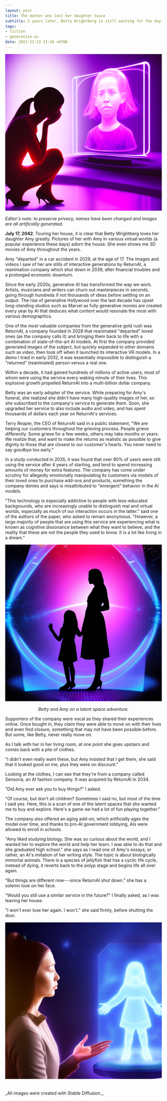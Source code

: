 ```yaml
---
layout: post
title: The mother who lost her daughter twice
subtitle: 3 years later, Betty Wrightberg is still waiting for the day her daughter returns
tags:
- fiction
- generative-ai
date: 2022-12-13 11:26 +0700
---
```

<center><img src="/assets/ec1.png"></center>

*Editor's note: to preserve privacy, names have been changed and images
are all artificially generated.*

**July 17, 2042**. Touring her house, it is clear that Betty Wrightberg
loves her daughter Amy greatly.  Pictures of her with Amy in various
virtual worlds (a popular experience these days) adorn the house.  She
even shows me 3D movies of Amy throughout the years.

Amy "departed" in a car accident in 2029, at the age of 17. The
images and videos I saw of her are stills of interactive generations
by ReturnAI, a reanimation company which shut down in 2039, after
financial troubles and a prolonged economic downturn.

Since the early 2020s, generative AI has transformed the way we work.
Artists, musicians and writers can churn out masterpieces in seconds,
going through hundreds if not thousands of ideas before settling on an
output.  The rise of generative Hollywood over the last decade has
upset long-standing studios such as Marvel as fully generative movies
are created every year by AI that deduces what content would resonate
the most with various demographics.

One of the most valuable companies from the generative gold rush was
ReturnAI, a company founded in 2028 that reanimated "departed" loved
ones (as the company calls it) and bringing them back to life with a
combination of state-of-the-art AI models.  At first the company
provided generated images of the subject, but quickly expanded to
other domains such as video, then took off when it launched its
interactive VR models.  In a demo I tried in early 2032, it was
essentially impossible to distinguish a "returned" (reanimated)
person versus a real one.

Within a decade, it had gained hundreds of millions of active users,
most of whom were using the service every waking minute of their
lives.  This explosive growth propelled ReturnAI into a
multi-billion dollar company.

Betty was an early adopter of the service.  While preparing for Amy's
funeral, she realized she didn't have many high-quality images of her,
so she subscribed to the company's service to generate them.  Soon,
she upgraded her service to also include audio and video, and has
spent thousands of dollars each year on ReturnAI's services.

Terry Reaper, the CEO of ReturnAI said in a public statement, "We are
helping our customers throughout the grieving process.  People grieve
differently.  Some grieve for a few weeks, others may take months or
years.  We realize that, and want to make the returns as realistic as
possible to give dignity to those that are closest to our customer's
hearts.  You never need to say goodbye too early."

In a study conducted in 2035, it was found that over 90% of users were
still using the service after 4 years of starting, and tend to spend
increasing amounts of money for extra features.  The company has come
under scrutiny for allegedly emotionally manipulating its customers
via models of their loved ones to purchase add-ons and products,
something the company denies and says is misattributed to "emergent"
behavior in the AI models.

"This technology is especially addictive to people with less-educated
backgrounds, who are increasingly unable to distinguish real and
virtual worlds, especially as much of our interaction occurs in the
latter." said one of the authors of the paper, who asked to remain
anonymous.  "However, a large majority of people that are using this
service are experiencing what is known as cognitive dissonance between
what they want to believe, and the reality that these are not the
people they used to know.  It is a lot like living in a dream."

<center><img src="/assets/ec3.png"></center>
<center><p><i>Betty and Amy on a latent space adventure.</i></p></center>

Supporters of the company were vocal as they shared their experiences
online.  Once bought in, they claim they were able to move on with
their lives and even find closure, something that may not have been
possible before.  But some, like Betty, never really move on.

As I talk with her in her living room, at one point she goes upstairs
and comes back with a pile of clothes.

"I didn't even really want these, but Amy insisted that I get them,
she said that it looked good on me, plus they were on discount."

Looking at the clothes, I can see that they're from a company called
Sensoria, an AI fashion company.  It was acquired by ReturnAI in 2034.


"Did Amy ever ask you to buy things?"  I asked.

"Of course, but don't all children?  Sometimes I said no, but most of
the time I said yes.  Here, this is a scan of one of the latent spaces
that she wanted me to buy and explore.  Here's a game we had a lot of
fun playing together."

The company also offered an aging add-on, which artificially ages the
model over time, and thanks to pro-AI government lobbying, AIs were
allowed to enroll in schools.

"Amy liked studying biology.  She was so curious about the world, and
I wanted her to explore the world and help her learn.  I was able to
do that and she graduated high school."  she says as I read one of
Amy's essays, or rather, an AI's imitation of her writing style.  The
topic is about biologically immortal animals.  There is a species of
jellyfish that has a cyclic life cycle, instead of dying, it reverts
back to the polyp stage and begins life all over again.

"But things are different now---since ReturnAI shut down." she has a
solemn look on her face.

"Would you still use a similar service in the future?" I finally
asked, as I was leaving her house.

"I won't ever lose her again.  I won't." she said firmly, before
shutting the door.

<center><img src="/assets/ec2.png"></center>
<br><br>
_All images were created with Stable Diffusion._
